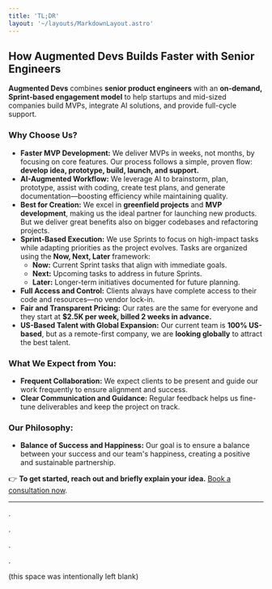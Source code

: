```yaml
---
title: 'TL;DR'
layout: '~/layouts/MarkdownLayout.astro'
---
```


## **How Augmented Devs Builds Faster with Senior Engineers**

**Augmented Devs** combines **senior product engineers** with an **on-demand, Sprint-based engagement model** to help startups and mid-sized companies build MVPs, integrate AI solutions, and provide full-cycle support.  

### **Why Choose Us?**
- **Faster MVP Development:** We deliver MVPs in weeks, not months, by focusing on core features. Our process follows a simple, proven flow: **develop idea, prototype, build, launch, and support.**  
- **AI-Augmented Workflow:** We leverage AI to brainstorm, plan, prototype, assist with coding, create test plans, and generate documentation—boosting efficiency while maintaining quality.  
- **Best for Creation:** We excel in **greenfield projects** and **MVP development**, making us the ideal partner for launching new products. But we deliver great benefits also on bigger codebases and refactoring projects.
- **Sprint-Based Execution:** We use Sprints to focus on high-impact tasks while adapting priorities as the project evolves. Tasks are organized using the **Now, Next, Later** framework:
    - **Now:** Current Sprint tasks that align with immediate goals.  
    - **Next:** Upcoming tasks to address in future Sprints.  
    - **Later:** Longer-term initiatives documented for future planning.  
- **Full Access and Control:** Clients always have complete access to their code and resources—no vendor lock-in.  
- **Fair and Transparent Pricing:** Our rates are the same for everyone and they start at **$2.5K per week, billed 2 weeks in advance.**  
- **US-Based Talent with Global Expansion:** Our current team is **100% US-based**, but as a remote-first company, we are **looking globally** to attract the best talent.

### **What We Expect from You:**
- **Frequent Collaboration:** We expect clients to be present and guide our work frequently to ensure alignment and success.  
- **Clear Communication and Guidance:** Regular feedback helps us fine-tune deliverables and keep the project on track.

### **Our Philosophy:**
- **Balance of Success and Happiness:** Our goal is to ensure a balance between your success and our team's happiness, creating a positive and sustainable partnership.

👉 **To get started, reach out and briefly explain your idea.** [Book a consultation now](https://augmented-devs.com/start).

---




.



.


.


.

(this space was intentionally left blank)
